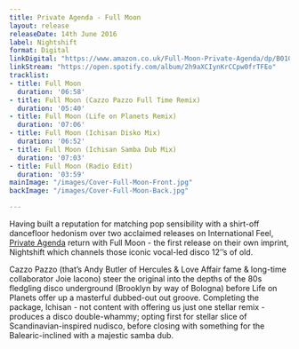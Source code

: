 ```yaml
---
title: Private Agenda - Full Moon
layout: release
releaseDate: 14th June 2016
label: Nightshift
format: Digital
linkDigital: "https://www.amazon.co.uk/Full-Moon-Private-Agenda/dp/B01GWY5V6K/ref=sr_1_3?s=dmusic&ie=UTF8&qid=1528460124&sr=1-3-mp3-albums-bar-strip-0&keywords=private+agenda"
linkStream: "https://open.spotify.com/album/2h9aXCIynKrCCpw0frTFEo"
tracklist:
- title: Full Moon
  duration: '06:58'
- title: Full Moon (Cazzo Pazzo Full Time Remix)
  duration: '05:40'
- title: Full Moon (Life on Planets Remix)
  duration: '07:06'
- title: Full Moon (Ichisan Disko Mix)
  duration: '06:52'
- title: Full Moon (Ichisan Samba Dub Mix)
  duration: '07:03'
- title: Full Moon (Radio Edit)
  duration: '03:59'
mainImage: "/images/Cover-Full-Moon-Front.jpg"
backImage: "/images/Cover-Full-Moon-Back.jpg"

---
```

Having built a reputation for matching pop sensibility with a shirt­-off dancefloor
hedonism over two acclaimed releases on International Feel, [Private Agenda](https://private-agenda.com) return with Full Moon - the first release on their own imprint, Nightshift which channels those iconic vocal-led disco 12’’s of old.

Cazzo Pazzo ­(that’s Andy Butler of Hercules & Love Affair fame & long-time collaborator Joie Iacono) steer the original into the depths of the 80s fledgling disco underground (Brooklyn by way of Bologna) before Life on Planets offer up a masterful dubbed-out out groove. Completing the package, Ichisan -  not content with offering us just one stellar remix -  produces a disco double­-whammy; opting first for stellar slice of Scandinavian-inspired nudisco, before closing with something for the Balearic-inclined with a majestic samba dub.